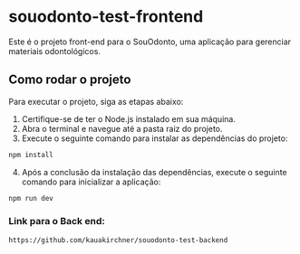 # souodonto-test-frontend

Este é o projeto front-end para o SouOdonto, uma aplicação para gerenciar materiais odontológicos.

## Como rodar o projeto

Para executar o projeto, siga as etapas abaixo:

1. Certifique-se de ter o Node.js instalado em sua máquina.
2. Abra o terminal e navegue até a pasta raiz do projeto.
3. Execute o seguinte comando para instalar as dependências do projeto:

```sh
npm install
```
4. Após a conclusão da instalação das dependências, execute o seguinte comando para inicializar a aplicação:

```sh
npm run dev
```

### Link para o Back end:
```sh
https://github.com/kauakirchner/souodonto-test-backend
```
